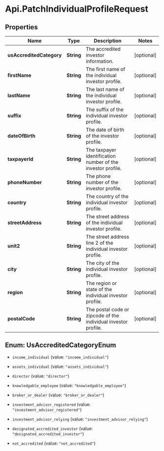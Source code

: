 # Api.PatchIndividualProfileRequest

## Properties

Name | Type | Description | Notes
------------ | ------------- | ------------- | -------------
**usAccreditedCategory** | **String** | The accredited investor information. | [optional] 
**firstName** | **String** | The first name of the individual investor profile. | [optional] 
**lastName** | **String** | The last name of the individual investor profile. | [optional] 
**suffix** | **String** | The suffix of the individual investor profile. | [optional] 
**dateOfBirth** | **String** | The date of birth of the investor profile. | [optional] 
**taxpayerId** | **String** | The taxpayer identification number of the investor profile. | [optional] 
**phoneNumber** | **String** | The phone number of the investor profile. | [optional] 
**country** | **String** | The country of the individual investor profile. | [optional] 
**streetAddress** | **String** | The street address of the individual investor profile. | [optional] 
**unit2** | **String** | The street address line 2 of the individual investor profile. | [optional] 
**city** | **String** | The city of the individual investor profile. | [optional] 
**region** | **String** | The region or state of the individual investor profile. | [optional] 
**postalCode** | **String** | The postal code or zipcode of the individual investor profile. | [optional] 



## Enum: UsAccreditedCategoryEnum


* `income_individual` (value: `"income_individual"`)

* `assets_individual` (value: `"assets_individual"`)

* `director` (value: `"director"`)

* `knowledgable_employee` (value: `"knowledgable_employee"`)

* `broker_or_dealer` (value: `"broker_or_dealer"`)

* `investment_advisor_registered` (value: `"investment_advisor_registered"`)

* `investment_advisor_relying` (value: `"investment_advisor_relying"`)

* `designated_accredited_investor` (value: `"designated_accredited_investor"`)

* `not_accredited` (value: `"not_accredited"`)





